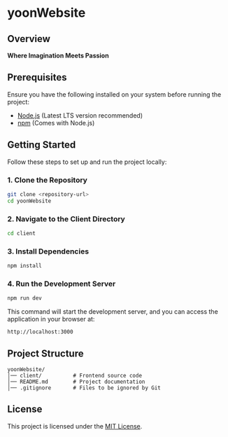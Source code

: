 # yoonWebsite

## Overview

**Where Imagination Meets Passion**

## Prerequisites

Ensure you have the following installed on your system before running the project:

- [Node.js](https://nodejs.org/) (Latest LTS version recommended)
- [npm](https://www.npmjs.com/) (Comes with Node.js)

## Getting Started

Follow these steps to set up and run the project locally:

### 1. Clone the Repository

```sh
git clone <repository-url>
cd yoonWebsite
```

### 2. Navigate to the Client Directory

```sh
cd client
```

### 3. Install Dependencies

```sh
npm install
```

### 4. Run the Development Server

```sh
npm run dev
```

This command will start the development server, and you can access the application in your browser at:

```
http://localhost:3000
```

## Project Structure

```
yoonWebsite/
│── client/          # Frontend source code
│── README.md        # Project documentation
│── .gitignore       # Files to be ignored by Git
```

## License

This project is licensed under the [MIT License](LICENSE).

